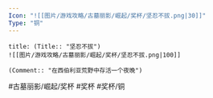 ```yaml
---
Icon: "![[图片/游戏攻略/古墓丽影/崛起/奖杯/坚忍不拔.png|30]]"
Type: "铜"
---
```

```ad-common-bronze-trophy
title: (Title:: "坚忍不拔")
![[图片/游戏攻略/古墓丽影/崛起/奖杯/坚忍不拔.png|100]]

(Comment:: "在西伯利亚荒野中存活一个夜晚")
```

#古墓丽影/崛起/奖杯 #奖杯 #奖杯/铜
